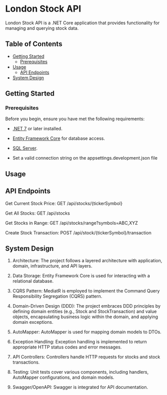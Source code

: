 ﻿# London Stock API

London Stock API is a .NET Core application that provides functionality for managing and querying stock data.

## Table of Contents

- [Getting Started](#getting-started)
  - [Prerequisites](#prerequisites)
- [Usage](#usage)
  - [API Endpoints](#api-endpoints)
- [System Design](#system-design)

## Getting Started

### Prerequisites

Before you begin, ensure you have met the following requirements:

- [.NET 7](https://dotnet.microsoft.com/download/dotnet/7.0) or later installed.
- [Entity Framework Core](https://docs.microsoft.com/en-us/ef/core/) for database access.
- [SQL Server](https://www.microsoft.com/en-us/sql-server/sql-server-downloads).

- Set a valid connection string on the appsettings.development.json file

## Usage
## API Endpoints

Get Current Stock Price:
GET /api/stocks/{tickerSymbol}

Get All Stocks:
GET /api/stocks

Get Stocks in Range:
GET /api/stocks/range?symbols=ABC,XYZ

Create Stock Transaction:
POST /api/stock/{tickerSymbol}/transaction

## System Design

1. Architecture: The project follows a layered architecture with application, domain, infrastructure, and API layers.

2. Data Storage: Entity Framework Core is used for interacting with a relational database.

3. CQRS Pattern: MediatR is employed to implement the Command Query Responsibility Segregation (CQRS) pattern.

4.  Domain-Driven Design (DDD): The project embraces DDD principles by defining domain entities (e.g., Stock and StockTransaction) and value objects, encapsulating business logic within the domain, and applying domain exceptions.

5. AutoMapper: AutoMapper is used for mapping domain models to DTOs.

6. Exception Handling: Exception handling is implemented to return appropriate HTTP status codes and error messages.

7. API Controllers: Controllers handle HTTP requests for stocks and stock transactions.

8. Testing: Unit tests cover various components, including handlers, AutoMapper configurations, and domain models.

9. Swagger/OpenAPI: Swagger is integrated for API documentation.



